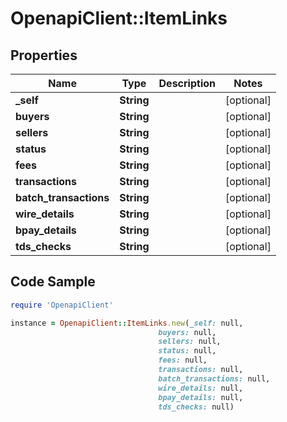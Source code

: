 # OpenapiClient::ItemLinks

## Properties

Name | Type | Description | Notes
------------ | ------------- | ------------- | -------------
**_self** | **String** |  | [optional] 
**buyers** | **String** |  | [optional] 
**sellers** | **String** |  | [optional] 
**status** | **String** |  | [optional] 
**fees** | **String** |  | [optional] 
**transactions** | **String** |  | [optional] 
**batch_transactions** | **String** |  | [optional] 
**wire_details** | **String** |  | [optional] 
**bpay_details** | **String** |  | [optional] 
**tds_checks** | **String** |  | [optional] 

## Code Sample

```ruby
require 'OpenapiClient'

instance = OpenapiClient::ItemLinks.new(_self: null,
                                 buyers: null,
                                 sellers: null,
                                 status: null,
                                 fees: null,
                                 transactions: null,
                                 batch_transactions: null,
                                 wire_details: null,
                                 bpay_details: null,
                                 tds_checks: null)
```


